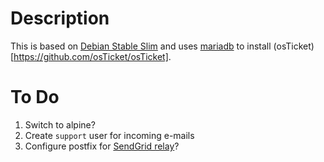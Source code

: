 # Description

This is based on [Debian Stable Slim](https://hub.docker.com/_/debian) and uses  [mariadb](https://hub.docker.com/_/mariadb) to install (osTicket)[https://github.com/osTicket/osTicket].

# To Do

1. Switch to alpine?
2. Create `support` user for incoming e-mails
3. Configure postfix for [SendGrid relay](https://docs.sendgrid.com/for-developers/sending-email/getting-started-smtp)?